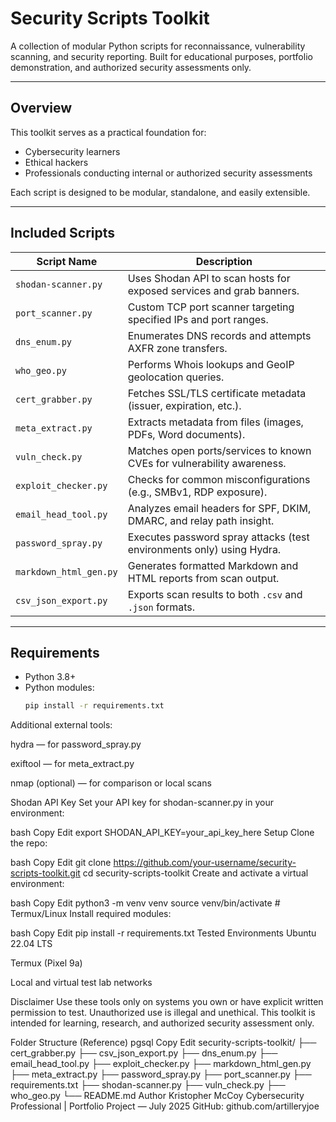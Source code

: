 # Security Scripts Toolkit

A collection of modular Python scripts for reconnaissance, vulnerability scanning, and security reporting. Built for educational purposes, portfolio demonstration, and authorized security assessments only.

---

## Overview

This toolkit serves as a practical foundation for:

- Cybersecurity learners  
- Ethical hackers  
- Professionals conducting internal or authorized security assessments  

Each script is designed to be modular, standalone, and easily extensible.

---

## Included Scripts

| Script Name             | Description                                                                 |
|-------------------------|-----------------------------------------------------------------------------|
| `shodan-scanner.py`     | Uses Shodan API to scan hosts for exposed services and grab banners.       |
| `port_scanner.py`       | Custom TCP port scanner targeting specified IPs and port ranges.           |
| `dns_enum.py`           | Enumerates DNS records and attempts AXFR zone transfers.                   |
| `who_geo.py`            | Performs Whois lookups and GeoIP geolocation queries.                      |
| `cert_grabber.py`       | Fetches SSL/TLS certificate metadata (issuer, expiration, etc.).           |
| `meta_extract.py`       | Extracts metadata from files (images, PDFs, Word documents).               |
| `vuln_check.py`         | Matches open ports/services to known CVEs for vulnerability awareness.     |
| `exploit_checker.py`    | Checks for common misconfigurations (e.g., SMBv1, RDP exposure).           |
| `email_head_tool.py`    | Analyzes email headers for SPF, DKIM, DMARC, and relay path insight.       |
| `password_spray.py`     | Executes password spray attacks (test environments only) using Hydra.      |
| `markdown_html_gen.py`  | Generates formatted Markdown and HTML reports from scan output.            |
| `csv_json_export.py`    | Exports scan results to both `.csv` and `.json` formats.                   |

---

## Requirements

- Python 3.8+
- Python modules:
  ```bash
  pip install -r requirements.txt
Additional external tools:

hydra — for password_spray.py

exiftool — for meta_extract.py

nmap (optional) — for comparison or local scans

Shodan API Key
Set your API key for shodan-scanner.py in your environment:

bash
Copy
Edit
export SHODAN_API_KEY=your_api_key_here
Setup
Clone the repo:

bash
Copy
Edit
git clone https://github.com/your-username/security-scripts-toolkit.git
cd security-scripts-toolkit
Create and activate a virtual environment:

bash
Copy
Edit
python3 -m venv venv
source venv/bin/activate   # Termux/Linux
Install required modules:

bash
Copy
Edit
pip install -r requirements.txt
Tested Environments
Ubuntu 22.04 LTS

Termux (Pixel 9a)

Local and virtual test lab networks

Disclaimer
Use these tools only on systems you own or have explicit written permission to test.
Unauthorized use is illegal and unethical.
This toolkit is intended for learning, research, and authorized security assessment only.

Folder Structure (Reference)
pgsql
Copy
Edit
security-scripts-toolkit/
├── cert_grabber.py
├── csv_json_export.py
├── dns_enum.py
├── email_head_tool.py
├── exploit_checker.py
├── markdown_html_gen.py
├── meta_extract.py
├── password_spray.py
├── port_scanner.py
├── requirements.txt
├── shodan-scanner.py
├── vuln_check.py
├── who_geo.py
└── README.md
Author
Kristopher McCoy
Cybersecurity Professional | Portfolio Project — July 2025
GitHub: github.com/artilleryjoe
